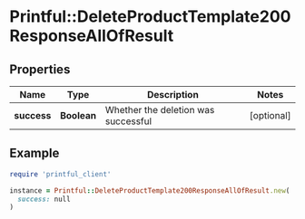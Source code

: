 # Printful::DeleteProductTemplate200ResponseAllOfResult

## Properties

| Name | Type | Description | Notes |
| ---- | ---- | ----------- | ----- |
| **success** | **Boolean** | Whether the deletion was successful | [optional] |

## Example

```ruby
require 'printful_client'

instance = Printful::DeleteProductTemplate200ResponseAllOfResult.new(
  success: null
)
```

